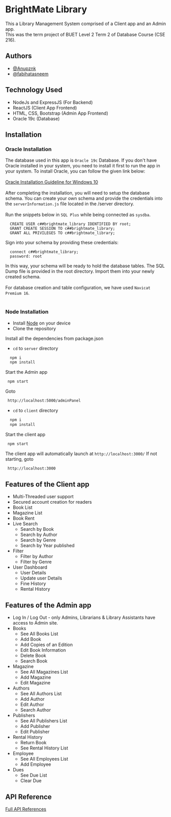 
# BrightMate Library

This a Library Management System comprised of a Client app and an Admin app.
<br />
This was the term project of BUET Level 2 Term 2 of Database Course (CSE 216).


## Authors

- [@Anupznk](https://github.com/Anupznk)
- [@fabihatasneem](https://github.com/fabihatasneem)


## Technology Used

- NodeJs and ExpressJS (For Backend)
- ReactJS (Client App Frontend)
- HTML, CSS, Bootstrap (Admin App Frontend)
- Oracle 19c (Database)


## Installation

### Oracle Installation

The database used in this app is `Oracle 19c` Database. If you don't have Oracle installed in your system, you need to install it first to run the app in your system. To install Oracle, you can follow the given link below:
<br />
<br />
[Oracle Installation Guideline for Windows 10](http://www.rebellionrider.com/how-to-install-oracle-database-19c-on-windows-10/)
<br />
<br />
After completing the installation, you will need to setup the database schema. You can create your own schema and provide the credentials into the `serverInformation.js` file located in the /server directory.
<br />
<br />
Run the snippets below in `SQL Plus` while being connected as `sysdba`.

```
  CREATE USER c##brightmate_library IDENTIFIED BY root;
  GRANT CREATE SESSION TO c##brightmate_library;
  GRANT ALL PRIVILEGES TO c##brightmate_library;
```

Sign into your schema by providing these credentials:

```
  connect c##brightmate_library;
  password: root
```

In this way, your schema will be ready to hold the database tables. The SQL Dump file is provided in the root directory. Import them into your newly created schema. 
<br />
<br />
For database creation and table configuration, we have used `Navicat Premium 16`.
<br />
<br />


### Node Installation


- Install [Node](https://nodejs.org/en/download/) on your device
- Clone the repository

Install all the dependencies from package.json

- `cd` to `server` directory
```bash
  npm i
  npm install
```
 Start the Admin app
 ```bash
  npm start
```
Goto
 ```bash
  http://localhost:5000/adminPanel
```


- `cd` to `client` directory
```bash
  npm i
  npm install
```
 Start the client app
 ```bash
  npm start
```
The client app will automatically launch at `http://localhost:3000/`
If not starting, goto
 ```bash
  http://localhost:3000
```

## Features of the Client app

- Multi-Threaded user support
- Secured account creation for readers
- Book List
- Magazine List
- Book Rent
- Live Search
   - Search by Book
   - Search by Author
   - Search by Genre
   - Search by Year published
- Filter
  -  Filter by Author
  -  Filter by Genre
- User Dashboard
   - User Details
   - Update user Details
   - Fine History
   - Rental History

## Features of the Admin app
- Log In / Log Out - only Admins, Librarians & Library Assistants have access to Admin site.
- Books
  - See All Books List
  - Add Book
  - Add Copies of an Edition
  - Edit Book Information
  - Delete Book
  - Search Book
- Magazine
  - See All Magazines List
  - Add Magazine
  - Edit Magazine
- Authors
  - See All Authors List 
  - Add Author
  - Edit Author
  - Search Author
- Publishers
  - See All Publishers List
  - Add Publisher
  - Edit Publisher
- Rental History
  - Return Book
  - See Rental History List
- Employee
  - See All Employees List 
  - Add Employee
- Dues
  - See Due List
  - Clear Due


## API Reference

[Full API References](https://documenter.getpostman.com/view/13141050/UVeAw9oE?fbclid=IwAR3DgAK1phAvB7Rp1KZsXI8HVQrIGN8VLHs6WgFOGY5atMAx49q9xfzN_gM#c9862e72-1278-482e-ad12-31d5cd53ca15)
